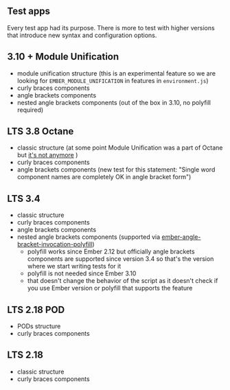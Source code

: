 Test apps
------------------------------------------------------------------------------

Every test app had its purpose. There is more to test with higher versions that introduce new syntax and configuration options. 

## 3.10 + Module Unification

- module unification structure (this is an experimental feature so we are looking for `EMBER_MODULE_UNIFICATION` in features in `environment.js`)
- curly braces components
- angle brackets components
- nested angle brackets components (out of the box in 3.10, no polyfill required)

## LTS 3.8 Octane

- classic structure (at some point Module Unification was a part of Octane but [it's not anymore](https://blog.emberjs.com/2019/03/11/update-on-module-unification-and-octane.html) )
- curly braces components
- angle brackets components (new test for this statement: "Single word component names are completely OK in angle bracket form") 

## LTS 3.4

- classic structure
- curly braces components
- angle brackets components
- nested angle brackets components (supported via [ember-angle-bracket-invocation-polyfill](https://github.com/rwjblue/ember-angle-bracket-invocation-polyfill))
  - polyfill works since Ember 2.12 but officially angle brackets components are supported since version 3.4 so that's the version where we start writing tests for it
  - polyfill is not needed since Ember 3.10
  - that doesn't change the behavior of the script as it doesn't check if you use Ember version or polyfill that supports the feature

## LTS 2.18 POD

- PODs structure
- curly braces components

## LTS 2.18

- classic structure
- curly braces components
